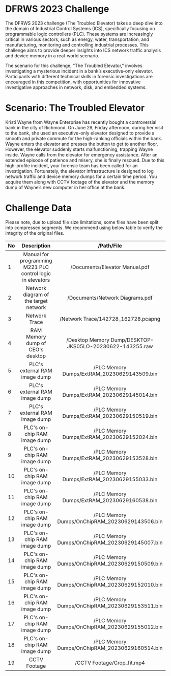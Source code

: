 # DFRWS 2023 Challenge
The DFRWS 2023 challenge (The Troubled Elevator)  takes a deep dive into the domain of Industrial Control Systems (ICS), specifically focusing on programmable logic controllers (PLC). These systems are increasingly critical in various sectors, such as energy, water, transportation, and manufacturing, monitoring and controlling industrial processes. This challenge aims to provide deeper insights into ICS network traffic analysis and device memory in a real-world scenario.

The scenario for this challenge, "The Troubled Elevator," involves investigating a mysterious incident in a bank’s executive-only elevator. Participants with different technical skills in forensic investigations are encouraged in this competition, with opportunities for innovative investigative approaches in network, disk, and embedded systems. 


# Scenario: The Troubled Elevator
Kristi Wayne from Wayne Enterprise has recently bought a controversial bank in the city of Richmond.
On June 29, Friday afternoon, during her visit to the bank, she used an executive-only elevator designed to provide a smooth and private commute for the high-ranking officials within the bank. Wayne enters the elevator and presses the button to get to another floor. However, the elevator suddenly starts malfunctioning, trapping Wayne inside. Wayne calls from the elevator for emergency assistance. After an extended episode of patience and misery, she is finally rescued. Due to this high-profile incident, your forensic team has been called for an investigation. Fortunately, the elevator infrastructure is designed to log network traffic and device memory dumps for a certain time period. You acquire them along with CCTV footage of the elevator and the memory dump of Wayne’s new computer in her office at the bank. 



# Challenge Data
Please note, due to upload file size limitations, some files have been split into compressed segments. We recommend using below table to verify the integrity of the original files.

|No|Description | /Path/File | SHA256|
|:---| :---: | :---: | ---: |
|1|Manual for programming M221 PLC control logic in elevators|/Documents/Elevator Manual.pdf|083bf2f8e4f9b72fffc472650f0ba69979a003959a9c9bf984b4756b8583c266|
|2|Network diagram of the target network|/Documents/Network Diagrams.pdf|e674c32ea8a5348f02c9ea81b701f97b5b3f559b3f23c5562c9ee5889b41bbc9|
|3|Network Trace|/Network Trace/142728_162728.pcapng|3b42d8eca97a62cd3db5801100b4ba51954f3c0a261bbea92d0a567e1ef885c9|
|4|RAM Memory dump of CEO's desktop|/Desktop Memory Dump/DESKTOP-JKS05LO-20230622-143255.raw|c476d6beffde196ba185572dfe8b27aeff7c1de3095558c66539faf8dbc22c0f|
|5|PLC's external RAM image dump|/PLC Memory Dumps/ExtRAM_20230629143509.bin|ee0b4e0d06a0b4de753ed9bef4a873823ca7d091fbc052b1f9a7346093a46ae8|
|6|PLC's external RAM image dump|/PLC Memory Dumps/ExtRAM_20230629145014.bin|dda6f2b1d234e51cd6d180721415ff13928b8c81c2ae10b9aeee87addba8d282|
|7|PLC's external RAM image dump|/PLC Memory Dumps/ExtRAM_20230629150519.bin|de22844ad4f058e339472b372286a2a231af586ef264aa1e7681081e341ac3e4|
|8|PLC's on-chip RAM image dump|/PLC Memory Dumps/ExtRAM_20230629152024.bin|af16e1098e606cb04cd51de15f127bd2f7308026b7fb2da92798857dd50862e3|
|9|PLC's on-chip RAM image dump|/PLC Memory Dumps/ExtRAM_20230629153528.bin|20d564930367e5837dd964e3547f4ceb8d8da892bb539f38baa94cde9b0f0eba|
|10|PLC's on-chip RAM image dump|/PLC Memory Dumps/ExtRAM_20230629155033.bin|5a021c340ca0de429ef2be127ea97f07a3fd2909daf84d4bcbc4fa0ae1e2ada1|
|11|PLC's on-chip RAM image dump|/PLC Memory Dumps/ExtRAM_20230629160538.bin|3cb665761b0891f220a57ede0368b4dd331e7b811e27da9ae13081a5067091d0|
|12|PLC's on-chip RAM image dump|/PLC Memory Dumps/OnChipRAM_20230629143506.bin|82b77f3d6632047d5191c3bd0e2f6436996003ed0e99b521690d2894b75a1449|
|13|PLC's on-chip RAM image dump|/PLC Memory Dumps/OnChipRAM_20230629145007.bin|b7b4851e6de68c45d2ca0da8e67163cc2a3984c1026673adce21a01d7069c963|
|14|PLC's on-chip RAM image dump|/PLC Memory Dumps/OnChipRAM_20230629150509.bin|fc206163a0a762d5547106542b3c98c84f5a3e1f1eea0feb66d6686856731e7b|
|15|PLC's on-chip RAM image dump|/PLC Memory Dumps/OnChipRAM_20230629152010.bin|af3ebc6942c401a7f8a0de0124d99f3904ae9789f694a0ca9541ffd8cfff8090|
|16|PLC's on-chip RAM image dump|/PLC Memory Dumps/OnChipRAM_20230629153511.bin|9a59e608d9d77678e46d0bc9f176f2ea093fecb7bcf0859a767e37c80b1a00b1|
|17|PLC's on-chip RAM image dump|/PLC Memory Dumps/OnChipRAM_20230629155012.bin|3d484e21654e6e04a6f3d4a94515cc6a8321435ee18322958daf09111d0e428f|
|18|PLC's on-chip RAM image dump|/PLC Memory Dumps/OnChipRAM_20230629160514.bin|ca99a13963f5ad66d2b36dbb947719da60654a083bbda549d25107aa339de684|
|19|CCTV Footage|/CCTV Footage/Crop_fit.mp4|a036e61586898c77092cfc8aeb9966ccc1b8ade3c94cd147665090be75978b5d|
